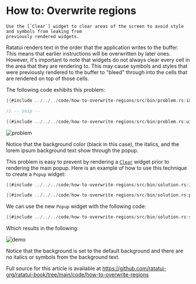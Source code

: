# How to: Overwrite regions

```admonish tldr
Use the [`Clear`] widget to clear areas of the screen to avoid style and symbols from leaking from
previously rendered widgets.
```

Ratatui renders text in the order that the application writes to the buffer. This means that earlier
instructions will be overwritten by later ones. However, it's important to note that widgets do not
always clear every cell in the area that they are rendering to. This may cause symbols and styles
that were previously rendered to the buffer to "bleed" through into the cells that are rendered on
top of those cells.

The following code exhibits this problem:

```rust
{{#include ../../../code/how-to-overwrite-regions/src/bin/problem.rs:imports }}

// -- snip --

{{#include ../../../code/how-to-overwrite-regions/src/bin/problem.rs:ui }}
```

![problem](https://github.com/ratatui-org/ratatui-book/assets/381361/a32bd6e2-9704-4054-b41d-a34715fc217f)

Notice that the background color (black in this case), the italics, and the lorem ipsum background
text show through the popup.

This problem is easy to prevent by rendering a [`Clear`] widget prior to rendering the main popup.
Here is an example of how to use this technique to create a `Popup` widget:

[`Clear`]: https://docs.rs/ratatui/latest/ratatui/widgets/struct.Clear.html

```rust
{{#include ../../../code/how-to-overwrite-regions/src/bin/solution.rs:imports }}

{{#include ../../../code/how-to-overwrite-regions/src/bin/solution.rs:popup }}
```

We can use the new `Popup` widget with the following code:

```rust
{{#include ../../../code/how-to-overwrite-regions/src/bin/solution.rs:solution}}
```

Which results in the following:

![demo](https://github.com/ratatui-org/ratatui-book/assets/381361/39e92dad-8127-4588-8361-45d2f95abf32)

Notice that the background is set to the default background and there are no italics or symbols from
the background text.

Full source for this article is available at <https://github.com/ratatui-org/ratatui-book/tree/main/code/how-to-overwrite-regions>
